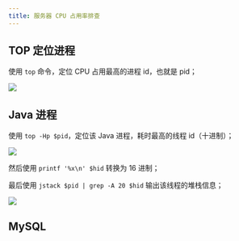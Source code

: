 ```yaml
---
title: 服务器 CPU 占用率排查
---
```


## TOP 定位进程

使用 `top` 命令，定位 CPU 占用最高的进程 id，也就是 pid；

![](http://image.caojiantao.site:38080/3f67e669144e806f7cdc2044f38b1a98.png)

## Java 进程

使用 `top -Hp $pid`，定位该 Java 进程，耗时最高的线程 id（十进制）；

![](http://image.caojiantao.site:38080/2534750ef02080f3dd759dd3aeead34e.png)

然后使用 `printf '%x\n' $hid` 转换为 16 进制；

最后使用 `jstack $pid | grep -A 20 $hid` 输出该线程的堆栈信息；

![](http://image.caojiantao.site:38080/f35fdaaf1536437c0d4d2038c728a00c.png)

## MySQL


